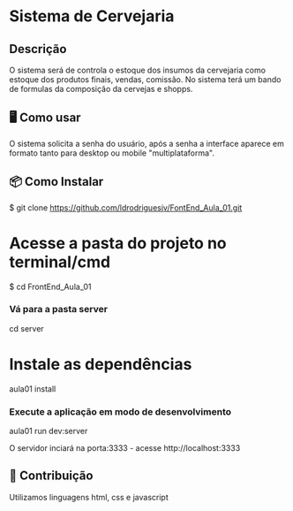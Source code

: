 # Sistema de Cervejaria

## Descrição 
O sistema será de controla o estoque dos insumos da cervejaria como estoque dos produtos finais, vendas, comissão. No sistema terá um bando de formulas da composição da cervejas e shopps.  

## 🖥 Como usar
O sistema solicita a senha do usuário, após a senha a interface aparece em formato tanto para desktop ou mobile "multiplataforma".

## 📦 Como Instalar
$ git clone <https://github.com/ldrodriguesjv/FontEnd_Aula_01.git>

# Acesse a pasta do projeto no terminal/cmd
$ cd FrontEnd_Aula_01

### Vá para a pasta server
cd server

# Instale as dependências
aula01 install

### Execute a aplicação em modo de desenvolvimento
aula01 run dev:server

 O servidor inciará na porta:3333 - acesse http://localhost:3333

 ## 🤝 Contribuição
Utilizamos linguagens html, css e javascript
